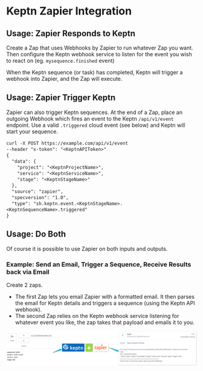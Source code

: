 # Keptn Zapier Integration

## Usage: Zapier Responds to Keptn
  
Create a Zap that uses Webhooks by Zapier to run whatever Zap you want. Then configure the Keptn webhook service to listen for the event you wish to react on (eg. `mysequence.finished` event)
  
When the Keptn sequence (or task) has completed, Keptn will trigger a webhook into Zapier, and the Zap will execute.

## Usage: Zapier Trigger Keptn
Zapier can also trigger Keptn sequences. At the end of a Zap, place an outgoing Webhook which fires an event to the Keptn `/api/v1/event` endpoint.
Use a valid `.triggered` cloud event (see below) and Keptn will start your sequence.
 
```
curl -X POST https://example.com/api/v1/event
--header "x-token": "<KeptnAPIToken>"
{
  "data": {
    "project": "<KeptnProjectName>",
    "service": "<KeptnServiceName>",
    "stage": "<KeptnStageName>"
  },
  "source": "zapier",
  "specversion": "1.0",
  "type": "sh.keptn.event.<KeptnStageName>.<KeptnSequenceName>.triggered"
}
```
  
## Usage: Do Both
Of course it is possible to use Zapier on both inputs and outputs.

### Example: Send an Email, Trigger a Sequence, Receive Results back via Email
Create 2 zaps.

- The first Zap lets you email Zapier with a formatted email. It then parses the email for Keptn details and triggers a sequence (using the Keptn API webhook).
- The second Zap relies on the Keptn webhook service listening for whatever event you like, the zap takes that payload and emails it to you.
  
![keptn zapier integration](https://raw.githubusercontent.com/keptn-contrib/artifacthub/main/zapier/1.0.0/assets/2zaps.png)